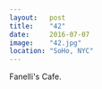 ```yaml
---
layout:   post
title:    "42"
date:     2016-07-07
image:    "42.jpg"
location: "SoHo, NYC"
---
```


Fanelli's Cafe.

